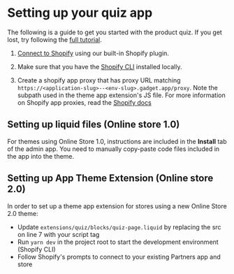 # Setting up your quiz app

The following is a guide to get you started with the product quiz. If you get lost, try following the [full tutorial](https://docs.gadget.dev/guides/tutorials/product-recommendation-quiz-app).

1. [Connect to Shopify](https://docs.gadget.dev/guides/tutorials/connecting-to-shopify#connecting-to-shopify) using our built-in Shopify plugin.

2. Make sure that you have the [Shopify CLI](https://shopify.dev/docs/api/shopify-cli#installation) installed locally.

3. Create a shopify app proxy that has proxy URL matching `https://<application-slug>--<env-slug>.gadget.app/proxy`. Note the subpath used in the theme app extension's JS file. For more information on Shopify app proxies, read the [Shopify docs](https://shopify.dev/docs/apps/build/online-store/display-dynamic-data)

## Setting up liquid files (Online store 1.0)

For themes using Online Store 1.0, instructions are included in the **Install** tab of the admin app. You need to manually copy-paste code files included in the app into the theme.

## Setting up App Theme Extension (Online store 2.0)

In order to set up a theme app extension for stores using a new Online Store 2.0 theme:

- Update `extensions/quiz/blocks/quiz-page.liquid` by replacing the src on line 7 with your script tag
- Run `yarn dev` in the project root to start the development environment (Shopify CLI)
- Follow Shopify's prompts to connect to your existing Partners app and store
